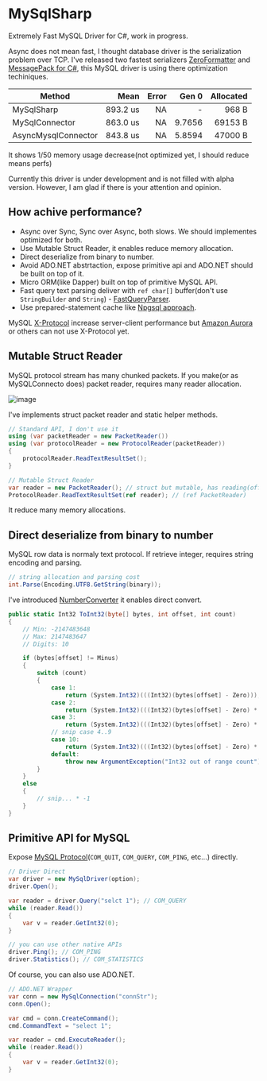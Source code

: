 MySqlSharp
===
Extremely Fast MySQL Driver for C#, work in progress.

Async does not mean fast, I thought database driver is the serialization problem over TCP. I've released two fastest serializers [ZeroFormatter](https://github.com/neuecc/ZeroFormatter) and [MessagePack for C#](https://github.com/neuecc/MessagePack-CSharp), this MySQL driver is using there optimization techiniques.

| Method              |     Mean | Error |  Gen 0 | Allocated |
|---------------------|---------:|------:|-------:|----------:|
| MySqlSharp          | 893.2 us |    NA |      - |     968 B |
| MySqlConnector      | 863.0 us |    NA | 9.7656 |   69153 B |
| AsyncMysqlConnector | 843.8 us |    NA | 5.8594 |   47000 B |

It shows 1/50 memory usage decrease(not optimized yet, I should reduce means perfs)

Currently this driver is under development and is not filled with alpha version. However, I am glad if there is your attention and opinion.

How achive performance?
---
* Async over Sync, Sync over Async, both slows. We should implementes optimized for both.
* Use Mutable Struct Reader, it enables reduce memory allocation.
* Direct deserialize from binary to number.
* Avoid ADO.NET abstrtaction, expose primitive api and ADO.NET should be built on top of it.
* Micro ORM(like Dapper) built on top of primitive MySQL API.
* Fast query text parsing deliver with `ref char[]` buffer(don't use `StringBuilder` and `String`) - [FastQueryParser](https://github.com/neuecc/MySqlSharp/blob/master/src/MySqlSharp/Internal/FastQueryParser.cs).
* Use prepared-statement cache like [Npgsql approach](http://www.roji.org/prepared-statements-in-npgsql-3-2).

MySQL [X-Protocol](https://dev.mysql.com/doc/internals/en/x-protocol.html) increase server-client performance but [Amazon Aurora](https://aws.amazon.com/rds/aurora/details/) or others can not use X-Protocol yet.

Mutable Struct Reader
---
MySQL protocol stream has many chunked packets. If you make(or as MySQLConnecto does) packet reader, requires many reader allocation.

![image](https://user-images.githubusercontent.com/46207/29018333-a8902444-7b95-11e7-8215-d4e0000e0fac.png)

I've implements struct packet reader and static helper methods.

```csharp
// Standard API, I don't use it
using (var packetReader = new PacketReader())
using (var protocolReader = new ProtocolReader(packetReader))
{
    protocolReader.ReadTextResultSet();
}

// Mutable Struct Reader
var reader = new PacketReader(); // struct but mutable, has reading(offset) state
ProtocolReader.ReadTextResultSet(ref reader); // (ref PacketReader)
```

It reduce many memory allocations.

Direct deserialize from binary to number
---
MySQL row data is normaly text protocol. If retrieve integer, requires string encoding and parsing.

```csharp
// string allocation and parsing cost
int.Parse(Encoding.UTF8.GetString(binary));
```

I've introduced [NumberConverter](https://github.com/neuecc/MySqlSharp/blob/master/src/MySqlSharp/Internal/NumberConverter.cs) it enables direct convert. 

```csharp
public static Int32 ToInt32(byte[] bytes, int offset, int count)
{
    // Min: -2147483648
    // Max: 2147483647
    // Digits: 10

    if (bytes[offset] != Minus)
    {
        switch (count)
        {
            case 1:
                return (System.Int32)(((Int32)(bytes[offset] - Zero)));
            case 2:
                return (System.Int32)(((Int32)(bytes[offset] - Zero) * 10) + ((Int32)(bytes[offset + 1] - Zero)));
            case 3:
                return (System.Int32)(((Int32)(bytes[offset] - Zero) * 100) + ((Int32)(bytes[offset + 1] - Zero) * 10) + ((Int32)(bytes[offset + 2] - Zero)));
            // snip case 4..9
            case 10:
                return (System.Int32)(((Int32)(bytes[offset] - Zero) * 1000000000) + ((Int32)(bytes[offset + 1] - Zero) * 100000000) + ((Int32)(bytes[offset + 2] - Zero) * 10000000) + ((Int32)(bytes[offset + 3] - Zero) * 1000000) + ((Int32)(bytes[offset + 4] - Zero) * 100000) + ((Int32)(bytes[offset + 5] - Zero) * 10000) + ((Int32)(bytes[offset + 6] - Zero) * 1000) + ((Int32)(bytes[offset + 7] - Zero) * 100) + ((Int32)(bytes[offset + 8] - Zero) * 10) + ((Int32)(bytes[offset + 9] - Zero)));
            default:
                throw new ArgumentException("Int32 out of range count");
        }
    }
    else
    {
        // snip... * -1
    }
}
```

Primitive API for MySQL
---
Expose [MySQL Protocol](http://imysql.com/mysql-internal-manual/text-protocol.html)(`COM_QUIT`, `COM_QUERY`, `COM_PING`, etc...) directly.

```csharp
// Driver Direct
var driver = new MySqlDriver(option);
driver.Open();

var reader = driver.Query("selct 1"); // COM_QUERY
while (reader.Read())
{
    var v = reader.GetInt32(0);
}

// you can use other native APIs
driver.Ping(); // COM_PING
driver.Statistics(); // COM_STATISTICS
```

Of course, you can also use ADO.NET.

```csharp
// ADO.NET Wrapper
var conn = new MySqlConnection("connStr");
conn.Open();

var cmd = conn.CreateCommand();
cmd.CommandText = "select 1";

var reader = cmd.ExecuteReader();
while (reader.Read())
{
    var v = reader.GetInt32(0);
}
```